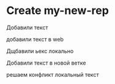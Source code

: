 ﻿#  Create my-new-rep

Добавили текст

добавили текст в web

Дщбавили ьекс локально

Добавили текст в новой ветке

решаем конфликт локальный текст 


